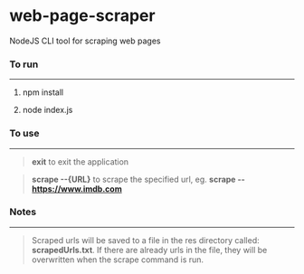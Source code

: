 # web-page-scraper
  NodeJS CLI tool for scraping web pages

### To run
---

  1. npm install

  2. node index.js

###  To use
---

>**exit** to exit the application

>**scrape --{URL}** to scrape the specified url, eg. **scrape --https://www.imdb.com**

### Notes
---

>Scraped urls will be saved to a file in the res directory called: **scrapedUrls.txt**. If there are already urls in the file, they will be overwritten when the scrape command is run.
